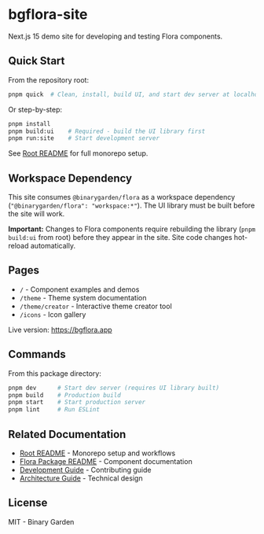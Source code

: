 # bgflora-site

Next.js 15 demo site for developing and testing Flora components.

## Quick Start

From the repository root:

```bash
pnpm quick  # Clean, install, build UI, and start dev server at localhost:3000
```

Or step-by-step:

```bash
pnpm install
pnpm build:ui    # Required - build the UI library first
pnpm run:site    # Start development server
```

See [Root README](../../README.md) for full monorepo setup.

## Workspace Dependency

This site consumes `@binarygarden/flora` as a workspace dependency (`"@binarygarden/flora": "workspace:*"`). The UI library must be built before the site will work.

**Important:** Changes to Flora components require rebuilding the library (`pnpm build:ui` from root) before they appear in the site. Site code changes hot-reload automatically.

## Pages

- `/` - Component examples and demos
- `/theme` - Theme system documentation
- `/theme/creator` - Interactive theme creator tool
- `/icons` - Icon gallery

Live version: https://bgflora.app

## Commands

From this package directory:

```bash
pnpm dev      # Start dev server (requires UI library built)
pnpm build    # Production build
pnpm start    # Start production server
pnpm lint     # Run ESLint
```

## Related Documentation

- [Root README](../../README.md) - Monorepo setup and workflows
- [Flora Package README](../flora/README.md) - Component documentation
- [Development Guide](../../docs/DEVELOPMENT.md) - Contributing guide
- [Architecture Guide](../../docs/ARCHITECTURE.md) - Technical design

## License

MIT - Binary Garden
